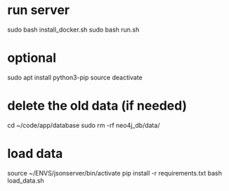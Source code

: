 # run server
sudo bash install_docker.sh
sudo bash run.sh

# optional
sudo apt install python3-pip
source deactivate

# delete the old data (if needed)
cd ~/code/app/database
sudo rm -rf neo4j_db/data/

# load data
source ~/ENVS/jsonserver/bin/activate
pip install -r requirements.txt
bash load_data.sh